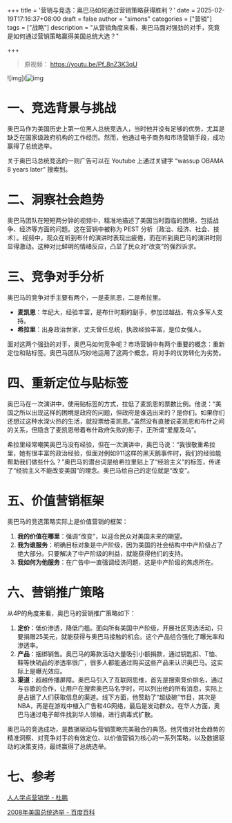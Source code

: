 +++
title = '营销与竞选：奥巴马如何通过营销策略获得胜利？'
date = 2025-02-19T17:16:37+08:00
draft = false
author = "simons"
categories = ["营销"]
tags = ["战略"]
description = "从营销角度来看，奥巴马面对强劲的对手，究竟是如何通过营销策略赢得美国总统大选？"

+++

> 原视频： https://youtu.be/Pf_8nZ3K3qU

![img](![img](https://dingyue.ws.126.net/2022/0827/7f8da491j00rh9xnm001oc000xc00m7m.jpg)

# 一、竞选背景与挑战

奥巴马作为美国历史上第一位黑人总统竞选人，当时他并没有足够的优势，尤其是缺乏在国家级政府机构的工作经历。然而，他通过电子商务和市场营销手段，成功赢得了总统选举。

关于奥巴马总统竞选的一则广告可以在 Youtube 上通过关键字 “wassup OBAMA 8 years later” 搜索到。

# 二、洞察社会趋势

奥巴马团队在短短两分钟的视频中，精准地描述了美国当时面临的困境，包括战争、经济等方面的问题。这在营销中被称为 PEST 分析（政治、经济、社会、技术）。视频中，观众在听到布什的演讲时表现出疲倦，而在听到奥巴马的演讲时则显得激动。这种对比鲜明的情绪反应，凸显了民众对“改变”的强烈诉求。

# 三、竞争对手分析

奥巴马的竞争对手主要有两个，一是麦凯恩，二是希拉里。

- **麦凯恩**：年纪大，经验丰富，是布什时期的副手，参加过越战，有众多军人支持。
- **希拉里**：出身政治世家，丈夫曾任总统，执政经验丰富，是位女强人。

面对这两个强劲的对手，奥巴马如何竞争呢？市场营销中有两个重要的概念：重新定位和贴标签。奥巴马团队巧妙地运用了这两个概念，将对手的优势转化为劣势。

# 四、重新定位与贴标签

奥巴马在一次演讲中，使用贴标签的方式，拉低了麦凯恩的票数比例。他说：“美国之所以出现这样的困境是政府的问题，但政府是谁选出来的？是你们。如果你们还想过这种水深火热的生活，就投票给麦凯恩。”虽然没有直接说麦凯恩和布什之间的关系，但隐含了麦凯恩带着布什政府失败的影子，正所谓“爱屋及乌”。

希拉里经常嘲笑奥巴马没有经验，但在一次演讲中，奥巴马说：“我很敬重希拉里，她有很丰富的政治经验，但面对例如911这样的黑天鹅事件时，我们的经验能帮助我们做些什么？”奥巴马的潜台词是给希拉里贴上了“经验主义”的标签，传递了“经验主义不能改变美国”的理念。奥巴马给自己的定位就是“改变”。

# 五、价值营销框架

奥巴马的竞选策略实际上是价值营销的框架：

1. **我的价值在哪里**：强调“改变”，以迎合民众对美国未来的期望。
2. **我为谁服务**：明确目标对象是中产阶级，因为美国的社会结构中中产阶级占了绝大部分。只要解决了中产阶级的利益，就能获得他们的支持。
3. **我如何为他服务**：在广告中一直强调经济问题，这是中产阶级的焦虑所在。

# 六、营销推广策略

从4P的角度来看，奥巴马的营销推广策略如下：

1. **定价**：低价渗透，降低门槛。面向所有美国中产阶级，开展社区竞选活动，只要捐赠25美元，就能获得与奥巴马接触的机会。这个产品组合强化了曝光率和渗透率。
2. **产品**：捆绑销售。奥巴马的筹款活动大量吸引小额捐款，通过钥匙扣、T恤、鞋等快销品的渗透率很广，很多人都能通过购买这些产品来认识奥巴马。这实际上是曝光效应。
3. **渠道**：超越传播屏障。奥巴马引入了互联网思维，首先是搜索竞价排名，通过与谷歌的合作，让用户在搜索奥巴马名字时，可以列出他的所有消息，实际上是占据了人们获取信息的渠道。线下方面，他赞助了“超级碗”节目，其次是NBA，再是在游戏中植入广告和4G网络，最后是发动群众。在华人方面，奥巴马通过电子邮件找到华人领袖，进行病毒式扩散。

奥巴马的竞选成功，是数据驱动与营销策略完美融合的典范。他凭借对社会趋势的精准洞察、对竞争对手的有效定位、以价值营销为核心的一系列策略，以及数据驱动的决策支持，最终赢得了总统选举。

# 七、参考

[人人学点营销学 - 杜鹏](https://www.icourse163.org/course/ZUEL-1001965012?from=searchPage&outVendor=zw_mooc_pcssjg_)

[2008年美国总统选举 - 百度百科](https://baike.baidu.com/item/2008%E5%B9%B4%E7%BE%8E%E5%9B%BD%E6%80%BB%E7%BB%9F%E9%80%89%E4%B8%BE/10350690)



